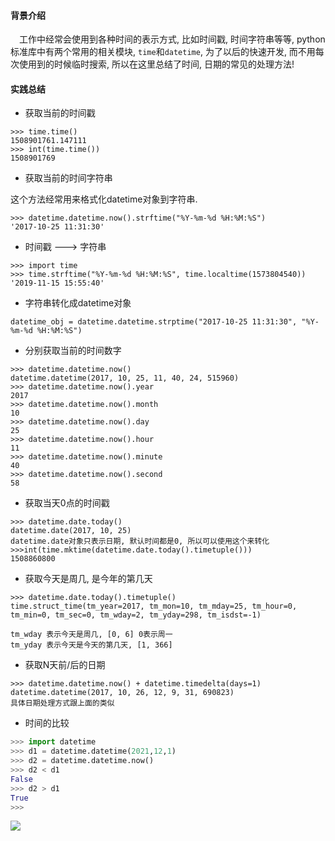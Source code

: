 #### 背景介绍

&emsp;工作中经常会使用到各种时间的表示方式, 比如时间戳, 时间字符串等等, python标准库中有两个常用的相关模块, `time`和`datetime`, 为了以后的快速开发, 而不用每次使用到的时候临时搜索, 所以在这里总结了时间, 日期的常见的处理方法!

#### 实践总结

* 获取当前的时间戳

```
>>> time.time()
1508901761.147111
>>> int(time.time())
1508901769
```

* 获取当前的时间字符串

这个方法经常用来格式化datetime对象到字符串.

```
>>> datetime.datetime.now().strftime("%Y-%m-%d %H:%M:%S")
'2017-10-25 11:31:30'
```

* 时间戳 ---> 字符串

```
>>> import time
>>> time.strftime("%Y-%m-%d %H:%M:%S", time.localtime(1573804540))
'2019-11-15 15:55:40'
```


* 字符串转化成datetime对象

```
datetime_obj = datetime.datetime.strptime("2017-10-25 11:31:30", "%Y-%m-%d %H:%M:%S")
```

* 分别获取当前的时间数字

```
>>> datetime.datetime.now()
datetime.datetime(2017, 10, 25, 11, 40, 24, 515960)
>>> datetime.datetime.now().year
2017
>>> datetime.datetime.now().month
10
>>> datetime.datetime.now().day
25
>>> datetime.datetime.now().hour
11
>>> datetime.datetime.now().minute
40
>>> datetime.datetime.now().second
58
```

* 获取当天0点的时间戳

```
>>> datetime.date.today()
datetime.date(2017, 10, 25)
datetime.date对象只表示日期, 默认时间都是0, 所以可以使用这个来转化
>>>int(time.mktime(datetime.date.today().timetuple()))
1508860800
```

* 获取今天是周几, 是今年的第几天

```
>>> datetime.date.today().timetuple()
time.struct_time(tm_year=2017, tm_mon=10, tm_mday=25, tm_hour=0, tm_min=0, tm_sec=0, tm_wday=2, tm_yday=298, tm_isdst=-1)

tm_wday 表示今天是周几, [0, 6] 0表示周一
tm_yday 表示今天是今天的第几天, [1, 366]
```

* 获取N天前/后的日期

```
>>> datetime.datetime.now() + datetime.timedelta(days=1)
datetime.datetime(2017, 10, 26, 12, 9, 31, 690823)
具体日期处理方式跟上面的类似
```

* 时间的比较

```python
>>> import datetime
>>> d1 = datetime.datetime(2021,12,1)
>>> d2 = datetime.datetime.now()
>>> d2 < d1
False
>>> d2 > d1
True
>>>
```




![](https://user-images.githubusercontent.com/7486508/31890268-178dbb5a-b835-11e7-9b5d-ffb8e0168807.png)